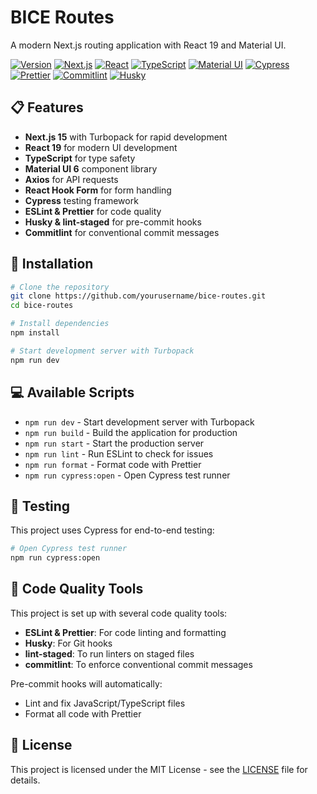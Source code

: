 # BICE Routes

A modern Next.js routing application with React 19 and Material UI.

[![Version](https://img.shields.io/badge/version-0.1.0-blue.svg)](https://shields.io/)
[![Next.js](https://img.shields.io/badge/Next.js-15.1.6-black?logo=next.js)](https://nextjs.org/)
[![React](https://img.shields.io/badge/React-19.0.0-61DAFB?logo=react)](https://react.dev/)
[![TypeScript](https://img.shields.io/badge/TypeScript-5-3178C6?logo=typescript)](https://www.typescriptlang.org/)
[![Material UI](https://img.shields.io/badge/MUI-6.4.5-0081CB?logo=mui)](https://mui.com/)
[![Cypress](https://img.shields.io/badge/Cypress-14.1.0-17202C?logo=cypress)](https://www.cypress.io/)
[![Prettier](https://img.shields.io/badge/code_style-prettier-ff69b4.svg?logo=prettier)](https://prettier.io/)
[![Commitlint](https://img.shields.io/badge/commitlint-enabled-brightgreen?logo=commitlint)](https://commitlint.js.org/)
[![Husky](https://img.shields.io/badge/husky-enabled-yellow?logo=git)](https://typicode.github.io/husky/)

## 📋 Features

- **Next.js 15** with Turbopack for rapid development
- **React 19** for modern UI development
- **TypeScript** for type safety
- **Material UI 6** component library
- **Axios** for API requests
- **React Hook Form** for form handling
- **Cypress** testing framework
- **ESLint & Prettier** for code quality
- **Husky & lint-staged** for pre-commit hooks
- **Commitlint** for conventional commit messages

## 🚀 Installation

```bash
# Clone the repository
git clone https://github.com/yourusername/bice-routes.git
cd bice-routes

# Install dependencies
npm install

# Start development server with Turbopack
npm run dev
```

## 💻 Available Scripts

- `npm run dev` - Start development server with Turbopack
- `npm run build` - Build the application for production
- `npm run start` - Start the production server
- `npm run lint` - Run ESLint to check for issues
- `npm run format` - Format code with Prettier
- `npm run cypress:open` - Open Cypress test runner

## 🧪 Testing

This project uses Cypress for end-to-end testing:

```bash
# Open Cypress test runner
npm run cypress:open
```

## 🔧 Code Quality Tools

This project is set up with several code quality tools:

- **ESLint & Prettier**: For code linting and formatting
- **Husky**: For Git hooks
- **lint-staged**: To run linters on staged files
- **commitlint**: To enforce conventional commit messages

Pre-commit hooks will automatically:

- Lint and fix JavaScript/TypeScript files
- Format all code with Prettier

## 📝 License

This project is licensed under the MIT License - see the [LICENSE](./license) file for details.
